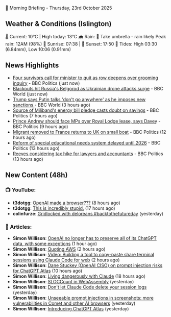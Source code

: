 🌅 Morning Briefing - Thursday, 23rd October 2025

## Weather & Conditions (Islington)

🌡️ Current: 10°C | High today: 13°C
🌧️ Rain: 🌂 Take umbrella - rain likely
   Peak rain: 12AM (98%)
🌅 Sunrise: 07:38 | 🌇 Sunset: 17:50
🌊 Tides: High 03:30 (6.84mm), Low 10:06 (0.91mm)

## News Highlights

- [Four survivors call for minister to quit as row deepens over grooming inquiry](https://www.bbc.com/news/articles/cly285e5ljyo?at_medium=RSS&at_campaign=rss) - BBC Politics (just now)
- [Blackouts hit Russia's Belgorod as Ukrainian drone attacks surge](https://www.bbc.com/news/articles/clyl2wjp4nyo?at_medium=RSS&at_campaign=rss) - BBC World (just now)
- [Trump says Putin talks 'don't go anywhere' as he imposes new sanctions ](https://www.bbc.com/news/articles/cd6758pn6ylo?at_medium=RSS&at_campaign=rss) - BBC World (3 hours ago)
- [Source of Miliband's energy bill pledge casts doubt on savings](https://www.bbc.com/news/articles/cwy7gj181k0o?at_medium=RSS&at_campaign=rss) - BBC Politics (7 hours ago)
- [Prince Andrew should face MPs over Royal Lodge lease, says Davey](https://www.bbc.com/news/articles/c0exgrgd9w2o?at_medium=RSS&at_campaign=rss) - BBC Politics (9 hours ago)
- [Migrant removed to France returns to UK on small boat](https://www.bbc.com/news/articles/clykzx43v0po?at_medium=RSS&at_campaign=rss) - BBC Politics (12 hours ago)
- [Reform of special educational needs system delayed until 2026](https://www.bbc.com/news/articles/ce8zmjmxe04o?at_medium=RSS&at_campaign=rss) - BBC Politics (13 hours ago)
- [Reeves considering tax hike for lawyers and accountants](https://www.bbc.com/news/articles/c0mxwg70gkeo?at_medium=RSS&at_campaign=rss) - BBC Politics (13 hours ago)

## New Content (48h)
### 📺 YouTube:

- **t3dotgg**: [OpenAI made a browser???](https://www.youtube.com/watch?v=-yhXIMNxW3A) (8 hours ago)
- **t3dotgg**: [This is incredibly stupid.](https://www.youtube.com/watch?v=AORIZL-jGDM) (17 hours ago)
- **colinfurze**: [Gridlocked with deloreans #backtothefutureday](https://www.youtube.com/shorts/iDF6zvvik68) (yesterday)

### 📝 Articles:

- **Simon Willison**: [OpenAI no longer has to preserve all of its ChatGPT data, with some exceptions](https://simonwillison.net/2025/Oct/23/openai-no-longer-has-to-preserve/#atom-everything) (1 hour ago)
- **Simon Willison**: [Quoting AWS](https://simonwillison.net/2025/Oct/23/aws-postmortem/#atom-everything) (2 hours ago)
- **Simon Willison**: [Video: Building a tool to copy-paste share terminal sessions using Claude Code for web](https://simonwillison.net/2025/Oct/23/claude-code-for-web-video/#atom-everything) (2 hours ago)
- **Simon Willison**: [Dane Stuckey (OpenAI CISO) on prompt injection risks for ChatGPT Atlas](https://simonwillison.net/2025/Oct/22/openai-ciso-on-atlas/#atom-everything) (10 hours ago)
- **Simon Willison**: [Living dangerously with Claude](https://simonwillison.net/2025/Oct/22/living-dangerously-with-claude/#atom-everything) (18 hours ago)
- **Simon Willison**: [SLOCCount in WebAssembly](https://simonwillison.net/2025/Oct/22/sloccount-in-webassembly/#atom-everything) (yesterday)
- **Simon Willison**: [Don't let Claude Code delete your session logs](https://simonwillison.net/2025/Oct/22/claude-code-logs/#atom-everything) (yesterday)
- **Simon Willison**: [Unseeable prompt injections in screenshots: more vulnerabilities in Comet and other AI browsers](https://simonwillison.net/2025/Oct/21/unseeable-prompt-injections/#atom-everything) (yesterday)
- **Simon Willison**: [Introducing ChatGPT Atlas](https://simonwillison.net/2025/Oct/21/introducing-chatgpt-atlas/#atom-everything) (yesterday)
